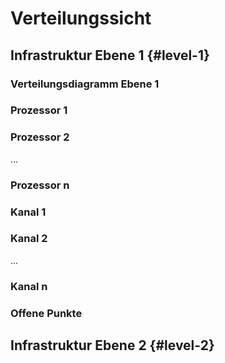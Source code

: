 # Verteilungssicht

## Infrastruktur Ebene 1 {#level-1}

### Verteilungsdiagramm Ebene 1

### Prozessor 1

### Prozessor 2

...

### Prozessor n

### Kanal 1

### Kanal 2

...

### Kanal n

### Offene Punkte

## Infrastruktur Ebene 2 {#level-2}